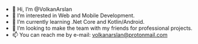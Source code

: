 - 👋 Hi, I’m @VolkanArslan
- 👀 I’m interested in Web and Mobile Development.
- 🌱 I’m currently learning .Net Core and Kotlin/Android.
- 💞️ I’m looking to make the team with my friends for professional projects.
- 📫 You can reach me by e-mail: volkanarslan@protonmail.com

<!---
VolkanArslan/VolkanArslan is a ✨ special ✨ repository because its `README.md` (this file) appears on your GitHub profile.
You can click the Preview link to take a look at your changes.
--->
